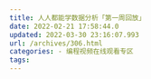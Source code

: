 ```yaml
---
title: 人人都能学数据分析「第一周回放」
date: 2022-02-21 17:58:44.0
updated: 2022-03-30 23:16:07.993
url: /archives/306.html
categories: - 编程视频在线观看专区
tags: 
---
```


